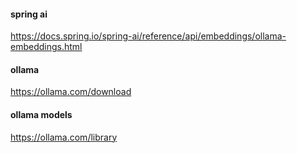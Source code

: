 #### spring ai
https://docs.spring.io/spring-ai/reference/api/embeddings/ollama-embeddings.html

#### ollama
https://ollama.com/download

#### ollama models
https://ollama.com/library